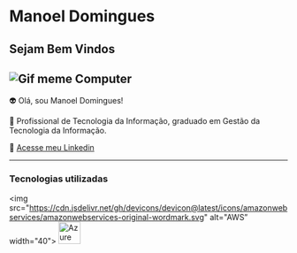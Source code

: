 # Manoel Domingues

## Sejam Bem Vindos ##

![Gif meme Computer](https://media.tenor.com/vnrEB7ikxSkAAAAM/drake-laptop-drake.gif)
---------

👽 Olá, sou Manoel Domingues!

💬 Profissional de Tecnologia da Informação, graduado em  Gestão da Tecnologia da Informação.

📧 [ Acesse meu Linkedin](https://www.linkedin.com/in/manoeldomingues)

-----

### Tecnologias utilizadas 


<img src="https://cdn.jsdelivr.net/gh/devicons/devicon@latest/icons/amazonwebservices/amazonwebservices-original-wordmark.svg" alt="AWS” width="40">
<img src="https://cdn.jsdelivr.net/gh/devicons/devicon@latest/icons/azure/azure-original.svg"  alt="Azure" width="40">
